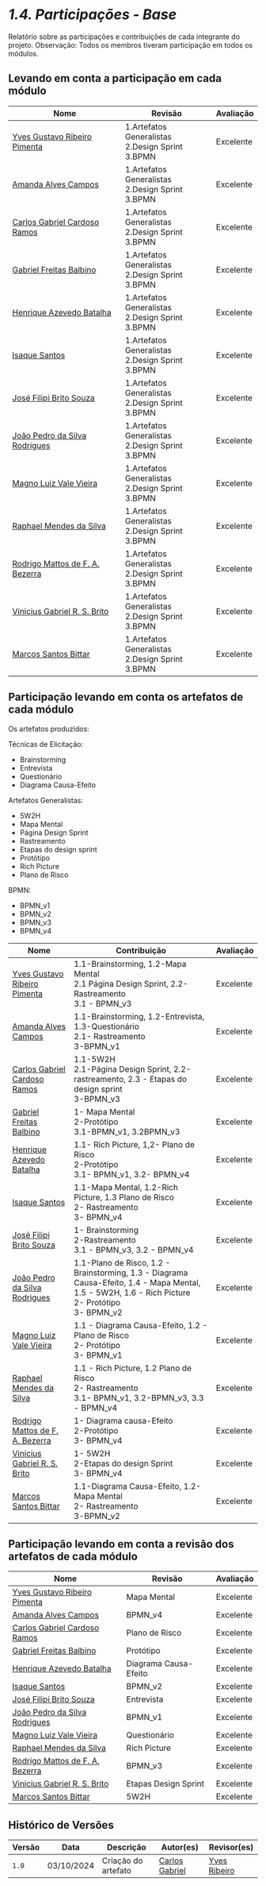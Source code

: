 # ***1.4. Participações - Base***

Relatório sobre as participações e contribuições de cada integrante do projeto. Observação: Todos os membros tiveram participação em todos os módulos.

## **Levando em conta a participação em cada módulo**

| Nome                            | Revisão                                       | Avaliação   |
|---------------------------------|-----------------------------------------------|-------------|
| [Yves Gustavo Ribeiro Pimenta](https://github.com/Yvestxt)         | 1.Artefatos Generalistas <br> 2.Design Sprint <br> 3.BPMN | Excelente   |
| [Amanda Alves Campos](https://github.com/acamposs)                | 1.Artefatos Generalistas <br> 2.Design Sprint <br> 3.BPMN | Excelente   |
| [Carlos Gabriel Cardoso Ramos](https://github.com/TheCarlosRamos) | 1.Artefatos Generalistas <br> 2.Design Sprint <br> 3.BPMN | Excelente   |
| [Gabriel Freitas Balbino](https://github.com/gabrielfreitass1)    | 1.Artefatos Generalistas <br> 2.Design Sprint <br> 3.BPMN | Excelente   |
| [Henrique Azevedo Batalha](https://github.com/HeBatalha)          | 1.Artefatos Generalistas <br> 2.Design Sprint <br> 3.BPMN | Excelente   |
| [Isaque Santos](https://github.com/IsaqueSH)                      | 1.Artefatos Generalistas <br> 2.Design Sprint <br> 3.BPMN | Excelente   |
| [José Filipi Brito Souza](https://github.com/JoseFilipi)          | 1.Artefatos Generalistas <br> 2.Design Sprint <br> 3.BPMN | Excelente   |
| [João Pedro da Silva Rodrigues](https://github.com/joaopedrodasilvarodrigues) | 1.Artefatos Generalistas <br> 2.Design Sprint <br> 3.BPMN | Excelente   |
| [Magno Luiz Vale Vieira](https://github.com/magnluiz)             | 1.Artefatos Generalistas <br> 2.Design Sprint <br> 3.BPMN | Excelente   |
| [Raphael Mendes da Silva](https://github.com/Raphides)            | 1.Artefatos Generalistas <br> 2.Design Sprint <br> 3.BPMN | Excelente   |
| [Rodrigo Mattos de F. A. Bezerra](https://github.com/Rodrigomfab88) | 1.Artefatos Generalistas <br> 2.Design Sprint <br> 3.BPMN | Excelente   |
| [Vinicius Gabriel R. S. Brito](https://github.com/vini051)        | 1.Artefatos Generalistas <br> 2.Design Sprint <br> 3.BPMN | Excelente   |
| [Marcos Santos Bittar](https://github.com/Bittarx)                | 1.Artefatos Generalistas <br> 2.Design Sprint <br> 3.BPMN | Excelente   |



## **Participação levando em conta os artefatos de cada módulo**

Os artefatos produzidos:

Técnicas de Elicitação:
- Brainstorming
- Entrevista
- Questionário
- Diagrama Causa-Efeito

Artefatos Generalistas:
- 5W2H
- Mapa Mental
- Página Design Sprint
- Rastreamento
- Etapas do design sprint
- Protótipo
- Rich Picture
- Plano de Risco

BPMN:
- BPMN_v1
- BPMN_v2
- BPMN_v3
- BPMN_v4



| Nome                            | Contribuição                                                                                                                                                        | Avaliação   |
|---------------------------------|--------------------------------------------------------------------------------------------------------------------------------------------------------------------|-------------|
| [Yves Gustavo Ribeiro Pimenta](https://github.com/Yvestxt)         | 1.1-Brainstorming, 1.2-Mapa Mental <br> 2.1 Página Design Sprint, 2.2-Rastreamento <br> 3.1 - BPMN_v3                               | Excelente   |
| [Amanda Alves Campos](https://github.com/acamposs)                | 1.1-Brainstorming, 1.2-Entrevista, 1.3-Questionário <br> 2.1- Rastreamento <br> 3-BPMN_v1                                           | Excelente   |
| [Carlos Gabriel Cardoso Ramos](https://github.com/TheCarlosRamos) | 1.1-5W2H <br> 2.1-Página Design Sprint, 2.2-rastreamento, 2.3 - Etapas do design sprint <br> 3-BPMN_v3                              | Excelente   |
| [Gabriel Freitas Balbino](https://github.com/gabrielfreitass1)    | 1- Mapa Mental <br> 2-Protótipo <br> 3.1-BPMN_v1, 3.2BPMN_v3                                                                        | Excelente   |
| [Henrique Azevedo Batalha](https://github.com/HeBatalha)          | 1.1- Rich Picture, 1,2- Plano de Risco <br> 2-Protótipo <br> 3.1- BPMN_v1, 3.2- BPMN_v4                                             | Excelente   |
| [Isaque Santos](https://github.com/IsaqueSH)                      | 1.1-Mapa Mental, 1.2-Rich Picture, 1.3 Plano de Risco <br> 2- Rastreamento <br> 3- BPMN_v4                                          | Excelente   |
| [José Filipi Brito Souza](https://github.com/JoseFilipi)          | 1- Brainstorming <br> 2-Rastreamento <br> 3.1 - BPMN_v3, 3.2 - BPMN_v4                                                              | Excelente   |
| [João Pedro da Silva Rodrigues](https://github.com/joaopedrodasilvarodrigues) | 1.1-Plano de Risco, 1.2 - Brainstorming, 1.3 - Diagrama Causa-Efeito, 1.4 - Mapa Mental, 1.5 - 5W2H, 1.6 - Rich Picture <br> 2- Protótipo <br> 3- BPMN_v2 | Excelente   |
| [Magno Luiz Vale Vieira](https://github.com/magnluiz)             | 1.1 - Diagrama Causa-Efeito, 1.2 - Plano de Risco <br> 2- Protótipo <br> 3- BPMN_v1                                                | Excelente   |
| [Raphael Mendes da Silva](https://github.com/Raphides)            | 1.1 - Rich Picture, 1.2 Plano de Risco <br> 2- Rastreamento <br> 3.1- BPMN_v1, 3.2-BPMN_v3, 3.3 - BPMN_v4                          | Excelente   |
| [Rodrigo Mattos de F. A. Bezerra](https://github.com/Rodrigomfab88) | 1- Diagrama causa-Efeito <br> 2-Protótipo <br> 3- BPMN_v4                                                                  | Excelente   |
| [Vinicius Gabriel R. S. Brito](https://github.com/vini051)        | 1- 5W2H <br> 2-Etapas do design Sprint <br> 3- BPMN_v4                                                                             | Excelente   |
| [Marcos Santos Bittar](https://github.com/Bittarx)                | 1.1-Diagrama Causa-Efeito, 1.2-Mapa Mental <br> 2- Rastreamento <br> 3-BPMN_v2                                                     | Excelente   |



## **Participação levando em conta a revisão dos artefatos de cada módulo**


| Nome                            | Revisão               | Avaliação   |
|---------------------------------|-----------------------|-------------|
| [Yves Gustavo Ribeiro Pimenta](https://github.com/Yvestxt)         | Mapa Mental           | Excelente   |
| [Amanda Alves Campos](https://github.com/acamposs)                | BPMN_v4               | Excelente   |
| [Carlos Gabriel Cardoso Ramos](https://github.com/TheCarlosRamos) | Plano de Risco        | Excelente   |
| [Gabriel Freitas Balbino](https://github.com/gabrielfreitass1)    | Protótipo             | Excelente   |
| [Henrique Azevedo Batalha](https://github.com/HeBatalha)          | Diagrama Causa-Efeito | Excelente   |
| [Isaque Santos](https://github.com/IsaqueSH)                      | BPMN_v2               | Excelente   |
| [José Filipi Brito Souza](https://github.com/JoseFilipi)          | Entrevista            | Excelente   |
| [João Pedro da Silva Rodrigues](https://github.com/joaopedrodasilvarodrigues) | BPMN_v1               | Excelente   |
| [Magno Luiz Vale Vieira](https://github.com/magnluiz)             | Questionário          | Excelente   |
| [Raphael Mendes da Silva](https://github.com/Raphides)            | Rich Picture          | Excelente   |
| [Rodrigo Mattos de F. A. Bezerra](https://github.com/Rodrigomfab88) | BPMN_v3            | Excelente   |
| [Vinicius Gabriel R. S. Brito](https://github.com/vini051)        | Etapas Design Sprint  | Excelente   |
| [Marcos Santos Bittar](https://github.com/Bittarx)                | 5W2H                  | Excelente   |


## Histórico de Versões

| Versão |     Data    | Descrição   | Autor(es) | Revisor(es) |
| ------ | ----------- | ----------- | --------- | ----------- |
| `1.0`  | 03/10/2024  | Criação do artefato|[Carlos Gabriel](https://github.com/TheCarlosRamos)   | [Yves Ribeiro](https://github.com/Yvestxt) |
